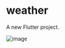 # weather

A new Flutter project.

![image](https://user-images.githubusercontent.com/65215044/120525139-6ee77b00-c3f5-11eb-9504-e2ba5bc4cad9.png)
<a href = "https://user-images.githubusercontent.com/65215044/120525139-6ee77b00-c3f5-11eb-9504-e2ba5bc4cad9.png" width = 100>
